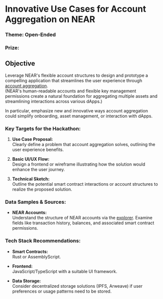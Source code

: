 # Innovative Use Cases for Account Aggregation on NEAR
### Theme: Open-Ended
### Prize: 

## Objective 
Leverage NEAR's flexible account structures to design and prototype a compelling application that streamlines the user experience through [account aggregation](https://pages.near.org/blog/unlocking-web3-usability-with-account-aggregation/).  
(NEAR's human-readable accounts and flexible key management permissions create a natural foundation for aggregating multiple assets and streamlining interactions across various dApps.)

In particular, emphasize new and innovative ways account aggregation could simplify onboarding, asset management, or interaction with dApps.

### Key Targets for the Hackathon:
1. **Use Case Proposal:**  
   Clearly define a problem that account aggregation solves, outlining the user experience benefits.

2. **Basic UI/UX Flow:**  
   Design a frontend or wireframe illustrating how the solution would enhance the user journey.

3. **Technical Sketch:**  
   Outline the potential smart contract interactions or account structures to realize the proposed solution.

### Data Samples & Sources:
- **NEAR Accounts:**  
  Understand the structure of NEAR accounts via the [explorer](https://nearblocks.io/). Examine fields like transaction history, balances, and associated smart contract permissions.

### Tech Stack Recommendations:
- **Smart Contracts:**  
  Rust or AssemblyScript.

- **Frontend:**  
  JavaScript/TypeScript with a suitable UI framework.

- **Data Storage:**  
  Consider decentralized storage solutions (IPFS, Arweave) if user preferences or usage patterns need to be stored.
